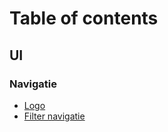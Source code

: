 # Table of contents

## UI

### Navigatie

- [Logo](ui/navigatie/logo.md)
- [Filter navigatie](ui/navigatie/filter-navigatie.md)
